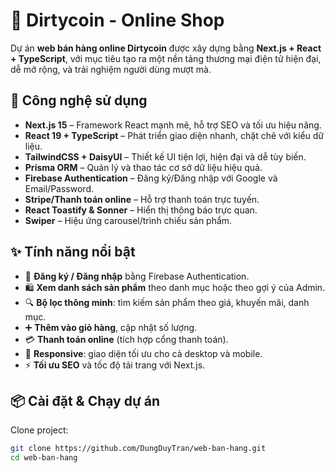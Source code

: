# 🛒 Dirtycoin - Online Shop

Dự án **web bán hàng online Dirtycoin** được xây dựng bằng **Next.js + React + TypeScript**, với mục tiêu tạo ra một nền tảng thương mại điện tử hiện đại, dễ mở rộng, và trải nghiệm người dùng mượt mà.

## 🚀 Công nghệ sử dụng

- **Next.js 15** – Framework React mạnh mẽ, hỗ trợ SEO và tối ưu hiệu năng.
- **React 19 + TypeScript** – Phát triển giao diện nhanh, chặt chẽ với kiểu dữ liệu.
- **TailwindCSS + DaisyUI** – Thiết kế UI tiện lợi, hiện đại và dễ tùy biến.
- **Prisma ORM** – Quản lý và thao tác cơ sở dữ liệu hiệu quả.
- **Firebase Authentication** – Đăng ký/Đăng nhập với Google và Email/Password.
- **Stripe/Thanh toán online** – Hỗ trợ thanh toán trực tuyến.
- **React Toastify & Sonner** – Hiển thị thông báo trực quan.
- **Swiper** – Hiệu ứng carousel/trình chiếu sản phẩm.

## ✨ Tính năng nổi bật

- 👤 **Đăng ký / Đăng nhập** bằng Firebase Authentication.
- 🛍️ **Xem danh sách sản phẩm** theo danh mục hoặc theo gợi ý của Admin.
- 🔍 **Bộ lọc thông minh**: tìm kiếm sản phẩm theo giá, khuyến mãi, danh mục.
- ➕ **Thêm vào giỏ hàng**, cập nhật số lượng.
- 💳 **Thanh toán online** (tích hợp cổng thanh toán).
- 📱 **Responsive**: giao diện tối ưu cho cả desktop và mobile.
- ⚡ **Tối ưu SEO** và tốc độ tải trang với Next.js.

## 📦 Cài đặt & Chạy dự án

Clone project:

```bash
git clone https://github.com/DungDuyTran/web-ban-hang.git
cd web-ban-hang
```
